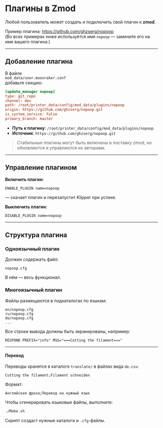 # Плагины в Zmod

Любой пользователь может создать и подключить свой плагин к **zmod**.

Пример плагина: https://github.com/ghzserg/nopoop  
(Во всех примерах ниже используется имя `nopoop` — замените его на имя вашего плагина.)

---

## Добавление плагина

В файле  
```mod_data/user.moonraker.conf```  
добавьте секцию:

```ini
[update_manager nopoop]
type: git_repo
channel: dev
path: /root/printer_data/config/mod_data/plugins/nopoop
origin: https://github.com/ghzserg/nopoop.git
is_system_service: False
primary_branch: master
```

- **Путь к плагину**: `/root/printer_data/config/mod_data/plugins/nopoop`  
- **Источник**: `https://github.com/ghzserg/nopoop.git`

> Стабильные плагины могут быть включены в поставку zmod, но обновляются и управляются их авторами.

---

## Управление плагином

**Включить плагин:**
```gcode
ENABLE_PLUGIN name=nopoop
```
— скачает плагин и перезапустит Klipper при успехе.

**Выключить плагин:**
```gcode
DISABLE_PLUGIN name=nopoop
```

---

## Структура плагина

### Одноязычный плагин  
Должен содержать файл:  
```
nopoop.cfg
```
В нём — весь функционал.

### Многоязычный плагин  
Файлы размещаются в подкаталогах по языкам:  
```
en/nopoop.cfg
ru/nopoop.cfg
de/nopoop.cfg
...
```

Все строки вывода должны быть экранированы, например:  
```gcode
RESPOND PREFIX="info" MSG="===Cutting the filament==="
```

---

#### Перевод

Переводы хранятся в каталоге `translate/` в файлах вида `de.csv`:

```csv
Cutting the filament;Filament schneiden
```

Формат:  
```
Английская фраза;Перевод на нужный язык
```

Чтобы сгенерировать языковые файлы, выполните:
```bash
./Make.sh
```
Скрипт создаст нужные каталоги и `.cfg`-файлы.
